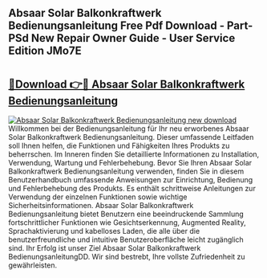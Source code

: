 ## Absaar Solar Balkonkraftwerk Bedienungsanleitung Free Pdf Download - Part-PSd New Repair Owner Guide - User Service Edition JMo7E

# <h2><a href="http://df1akn.blite.top/?on=Absaar+Solar+Balkonkraftwerk+Bedienungsanleitung">🔗Download 👉🔴 Absaar Solar Balkonkraftwerk Bedienungsanleitung</a></h2>

[![Absaar Solar Balkonkraftwerk Bedienungsanleitung new download](https://i.imgur.com/lujVjoI.png)](http://df1akn.blite.top/?on=Absaar+Solar+Balkonkraftwerk+Bedienungsanleitung)
Willkommen bei der Bedienungsanleitung für Ihr neu erworbenes Absaar Solar Balkonkraftwerk Bedienungsanleitung. Dieser umfassende Leitfaden soll Ihnen helfen, die Funktionen und Fähigkeiten Ihres Produkts zu beherrschen. Im Inneren finden Sie detaillierte Informationen zu Installation, Verwendung, Wartung und Fehlerbehebung. Bevor Sie Ihren Absaar Solar Balkonkraftwerk Bedienungsanleitung verwenden, finden Sie in diesem Benutzerhandbuch umfassende Anweisungen zur Einrichtung, Bedienung und Fehlerbehebung des Produkts. Es enthält schrittweise Anleitungen zur Verwendung der einzelnen Funktionen sowie wichtige Sicherheitsinformationen. Absaar Solar Balkonkraftwerk Bedienungsanleitung bietet Benutzern eine beeindruckende Sammlung fortschrittlicher Funktionen wie Gesichtserkennung, Augmented Reality, Sprachaktivierung und kabelloses Laden, die alle über die benutzerfreundliche und intuitive Benutzeroberfläche leicht zugänglich sind. Ihr Erfolg ist unser Ziel Absaar Solar Balkonkraftwerk BedienungsanleitungDD. Wir sind bestrebt, Ihre vollste Zufriedenheit zu gewährleisten.
